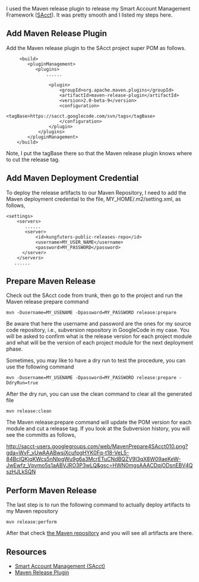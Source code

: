 I used the Maven release plugin to release my Smart Account Management Framework ([SAcct](http://code.google.com/p/sacct/)). It was pretty smooth and I listed my steps here.

## Add Maven Release Plugin ##

Add the Maven release plugin to the SAcct project super POM as follows.

```
     <build>
        <pluginManagement>
           <plugins>
               ......

                <plugin>
                    <groupId>org.apache.maven.plugins</groupId>
                    <artifactId>maven-release-plugin</artifactId>
                    <version>2.0-beta-9</version>
                    <configuration>
                        <tagBase>https://sacct.googlecode.com/svn/tags</tagBase>
                    </configuration>
                </plugin>
            </plugins>
        </pluginManagement>
    </build>
```

Note, I put the tagBase there so that the Maven release plugin knows where to cut the release tag.


## Add Maven Deployment Credential ##

To deploy the release artifacts to our Maven Repository, I need to add the Maven deployment credential to the file, MY\_HOME/.m2/setting.xml, as follows,

```
<settings>
    <servers>
       ......
       <server>
           <id>kungfuters-public-releases-repo</id>
           <username>MY_USER_NAME</username>
           <password>MY_PASSWORD</password>
      </server>
    </servers>
   ......
```

## Prepare Maven Release ##

Check out the SAcct code from trunk, then go to the project and run the Maven release prepare command

```
mvn -Dusername=MY_USENAME -Dpassword=MY_PASSWORD release:prepare
```

Be aware that here the username and password are the ones for my source code repository, i.e., subversion repository in GoogleCode in my case. You will be asked to confirm what is the release version for each project module and what will be the version of each project module for the next deployment phase.

Sometimes, you may like to have a dry run to test the procedure, you can use the following  command

```
mvn -Dusername=MY_USENAME -Dpassword=MY_PASSWORD release:prepare -DdryRun=true
```

After the dry run, you can use the clean command to clear all the generated file

```
mvn release:clean
```

The Maven release:prepare command will update the POM version for each module and cut a release tag. If you look at the Subversion history, you will see the committs as follows,

http://sacct-users.googlegroups.com/web/MavenPrepare4SAcct010.png?gda=WvF_vUwAAABwsiXcufpgHYK0Fq-t18-VeL5-84BcIQKjqKWcs5nNlpgWu9g6a3McrETuCNdBQZV9I3qX8W09aeKeW-JwEwfz_Vpvmo5s1aABVJRO3P3wLQ&gsc=HWN0mgsAAACDqjODsnEBV4QszHJLkSQN

## Perform Maven Release ##

The last step is to run the following command to actually deploy artifacts to my Maven repository

```
mvn release:perform
```

After that check [the Maven repository](http://kungfuters.org/nexus/content/repositories/releases/org/osomit/) and you will see all artifacts are there.

## Resources ##

  * [Smart Account Management (SAcct)](http://code.google.com/p/sacct/)
  * [Maven Release Plugin](http://maven.apache.org/plugins/maven-release-plugin/usage.html)
